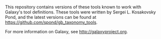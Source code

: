 This repository contains versions of these tools known to work with Galaxy's
tool definitions.  These tools were written by Sergei L. Kosakovsky Pond, and
the latest versions can be found at <https://github.com/spond/gb_taxonomy_tools>.

For more information on Galaxy, see <http://galaxyproject.org>.
